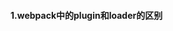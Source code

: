 <!--
 * @Author: your name
 * @Date: 2021-03-14 21:55:16
 * @LastEditTime: 2021-03-14 21:55:58
 * @LastEditors: your name
 * @Description: In User Settings Edit
 * @FilePath: /Front-End-Notebook/webpack.md
-->
#### 1.webpack中的plugin和loader的区别
